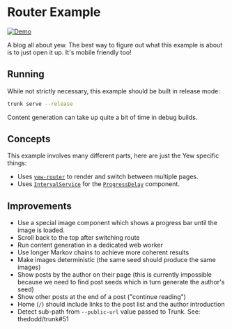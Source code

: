# Router Example

[![Demo](https://img.shields.io/website?label=demo&url=https%3A%2F%2Fexamples.yew.rs%2Frouter)](https://examples.yew.rs/router)

A blog all about yew.
The best way to figure out what this example is about is to just open it up.
It's mobile friendly too!

## Running

While not strictly necessary, this example should be built in release mode:

```bash
trunk serve --release
```

Content generation can take up quite a bit of time in debug builds.

## Concepts

This example involves many different parts, here are just the Yew specific things:

- Uses [`yew-router`] to render and switch between multiple pages.
- Uses [`IntervalService`] for the [`ProgressDelay`](src/components/progress_delay.rs) component.

## Improvements

- Use a special image component which shows a progress bar until the image is loaded.
- Scroll back to the top after switching route
- Run content generation in a dedicated web worker
- Use longer Markov chains to achieve more coherent results
- Make images deterministic (the same seed should produce the same images)
- Show posts by the author on their page
  (this is currently impossible because we need to find post seeds which in turn generate the author's seed)
- Show other posts at the end of a post ("continue reading")
- Home (`/`) should include links to the post list and the author introduction
- Detect sub-path from `--public-url` value passed to Trunk. See: thedodd/trunk#51

[`intervalservice`]: https://docs.rs/yew/latest/yew/services/struct.IntervalService.html
[`yew-router`]: https://docs.rs/yew-router/latest/yew_router/

